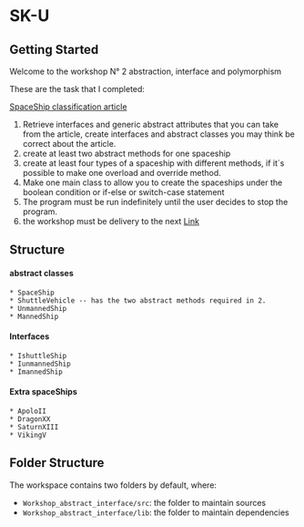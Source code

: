# SK-U

## Getting Started

Welcome to the workshop N° 2 abstraction, interface and polymorphism

These are the task that I completed:

[SpaceShip classification article](https://moaramore.com/2016/05/14/clasificacion-de-las-naves-espaciales)

1. Retrieve interfaces and generic abstract attributes that you can take from the article, create interfaces and abstract classes you may think be correct about the article.
2. create at least two abstract methods for one spaceship
3. create at least four types of a spaceship with different methods, if it´s possible to make one overload and override method.
4. Make one main class to allow you to create the spaceships under the boolean condition or if-else or switch-case statement
5. The program must be run indefinitely until the user decides to stop the program.
6. the workshop must be delivery to the next [Link](https://forms.gle/RvYhVpPptLyogWyT7)

## Structure

#### abstract classes
    * SpaceShip
    * ShuttleVehicle -- has the two abstract methods required in 2.
    * UnmannedShip
    * MannedShip

#### Interfaces
    * IshuttleShip
    * IunmannedShip
    * ImannedShip

#### Extra spaceShips
    * ApoloII
    * DragonXX
    * SaturnXIII
    * VikingV

## Folder Structure

The workspace contains two folders by default, where:

- `Workshop_abstract_interface/src`: the folder to maintain sources
- `Workshop_abstract_interface/lib`: the folder to maintain dependencies

